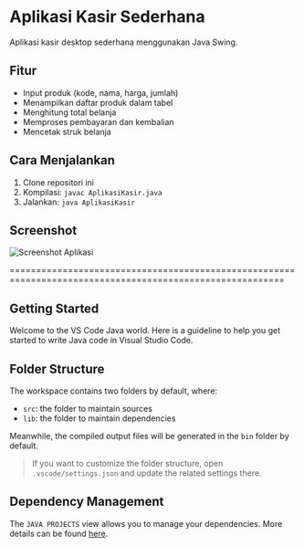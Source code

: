 # Aplikasi Kasir Sederhana

Aplikasi kasir desktop sederhana menggunakan Java Swing.

## Fitur
- Input produk (kode, nama, harga, jumlah)
- Menampilkan daftar produk dalam tabel
- Menghitung total belanja
- Memproses pembayaran dan kembalian
- Mencetak struk belanja

## Cara Menjalankan
1. Clone repositori ini
2. Kompilasi: `javac AplikasiKasir.java`
3. Jalankan: `java AplikasiKasir`

## Screenshot
![Screenshot Aplikasi](https://github.com/user-attachments/assets/2ced5297-28bc-4d34-9c7c-fb8900911cf2)


==========================================================================================================

## Getting Started

Welcome to the VS Code Java world. Here is a guideline to help you get started to write Java code in Visual Studio Code.

## Folder Structure

The workspace contains two folders by default, where:

- `src`: the folder to maintain sources
- `lib`: the folder to maintain dependencies

Meanwhile, the compiled output files will be generated in the `bin` folder by default.

> If you want to customize the folder structure, open `.vscode/settings.json` and update the related settings there.

## Dependency Management

The `JAVA PROJECTS` view allows you to manage your dependencies. More details can be found [here](https://github.com/microsoft/vscode-java-dependency#manage-dependencies).
